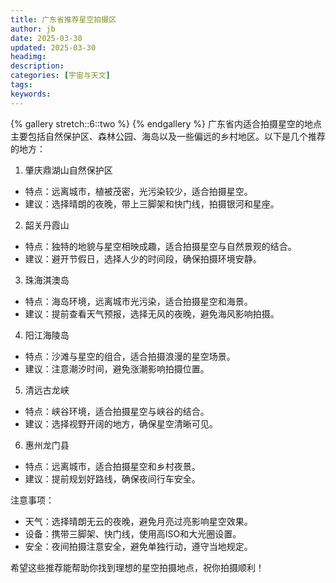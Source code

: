 ```yaml
---
title: 广东省推荐星空拍摄区
author: jb
date: 2025-03-30
updated: 2025-03-30
headimg: 
description: 
categories: [宇宙与天文]
tags: 
keywords: 
---
```


{% gallery stretch::6::two %}
{% endgallery %}
广东省内适合拍摄星空的地点主要包括自然保护区、森林公园、海岛以及一些偏远的乡村地区。以下是几个推荐的地方：

1. 肇庆鼎湖山自然保护区
- 特点：远离城市，植被茂密，光污染较少，适合拍摄星空。
- 建议：选择晴朗的夜晚，带上三脚架和快门线，拍摄银河和星座。

2. 韶关丹霞山
- 特点：独特的地貌与星空相映成趣，适合拍摄星空与自然景观的结合。
- 建议：避开节假日，选择人少的时间段，确保拍摄环境安静。

3. 珠海淇澳岛
- 特点：海岛环境，远离城市光污染，适合拍摄星空和海景。
- 建议：提前查看天气预报，选择无风的夜晚，避免海风影响拍摄。

4. 阳江海陵岛
- 特点：沙滩与星空的组合，适合拍摄浪漫的星空场景。
- 建议：注意潮汐时间，避免涨潮影响拍摄位置。

5. 清远古龙峡
- 特点：峡谷环境，适合拍摄星空与峡谷的结合。
- 建议：选择视野开阔的地方，确保星空清晰可见。

6. 惠州龙门县
- 特点：远离城市，适合拍摄星空和乡村夜景。
- 建议：提前规划好路线，确保夜间行车安全。

注意事项：
- 天气：选择晴朗无云的夜晚，避免月亮过亮影响星空效果。
- 设备：携带三脚架、快门线，使用高ISO和大光圈设置。
- 安全：夜间拍摄注意安全，避免单独行动，遵守当地规定。

希望这些推荐能帮助你找到理想的星空拍摄地点，祝你拍摄顺利！
